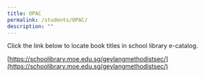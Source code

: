 ```yaml
---
title: OPAC
permalink: /students/OPAC/
description: ""
---
```

Click the link below to locate book titles in school library e-catalog.

[https://schoolibrary.moe.edu.sg/geylangmethodistsec/](https://schoolibrary.moe.edu.sg/geylangmethodistsec/)